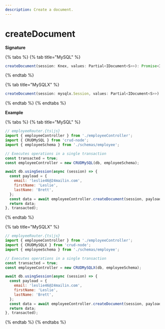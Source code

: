 ```yaml
---
description: Create a document.
---
```


# createDocument

**Signature**

{% tabs %}
{% tab title="MySQL" %}
```javascript
createDocument(session: Knex, values: Partial<IDocument<S>>): Promise<IDocument<S>>;
```
{% endtab %}

{% tab title="MySQLX" %}
```javascript
createDocument(session: mysqlx.Session, values: Partial<IDocument<S>>): Promise<IDocument<S>>;
```


{% endtab %}
{% endtabs %}

**Example**

{% tabs %}
{% tab title="MySQL" %}
```javascript
// employeeRouter.{ts|js}
import { employeeController } from './employeeController';
import { CRUDMySQL } from 'crud-node';
import { employeeSchema } from './schemas/employee';

// Executes operations in a single transaction
const transacted = true;
const employeeController = new CRUDMySQL(db, employeeSchema);

await db.usingSession(async (session) => {
  const payload = {
    email: 'leslie46@24mailin.com',
    firstName: 'Leslie',
    lastName: 'Brett',
  };
  const data = await employeeController.createDocument(session, payload);
  return data;
}, transacted);
```
{% endtab %}

{% tab title="MySQLX" %}
```javascript
// employeeRouter.{ts|js}
import { employeeController } from './employeeController';
import { CRUDMySQLX } from 'crud-node';
import { employeeSchema } from './schemas/employee';

// Executes operations in a single transaction
const transacted = true;
const employeeController = new CRUDMySQLX(db, employeeSchema);

await db.usingSession(async (session) => {
  const payload = {
    email: 'leslie46@24mailin.com',
    firstName: 'Leslie',
    lastName: 'Brett',
  };
  const data = await employeeController.createDocument(session, payload);
  return data;
}, transacted);
```


{% endtab %}
{% endtabs %}

